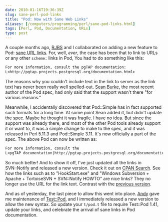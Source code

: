 ```yaml
--- 
date: 2010-01-16T19:36:39Z
slug: sane-perl-pod-links
title: "Pod: Now with Sane Web Links"
aliases: [/computers/programming/perl/sane-pod-links.html]
tags: [Perl, Pod, Documentation, URLs]
type: post
---
```


A couple months ago, [RJBS] and I collaborated on adding a new feature to Pod:
[sane URL links]. For, well, *ever*, the case has been that to link to URLs or
any other `scheme:` links in Pod, You had to do something like this:

``` perl
For more information, consult the pgTAP documentation:
L<http://pgtap.projects.postgresql.org/documentation.html>
```

The reasons why you couldn't include text in the link to server as the link text
has never been really well spelled-out. [Sean Burke], the most recent author of
the Pod spec, had only said that the support wasn't there "for various reasons."

Meanwhile, I accidentally discovered that Pod::Simple has in fact supported such
formats for a long time. At some point Sean added it, but didn't update the
spec. Maybe he thought it was fragile. I have no idea. But since the support was
already there, and most of the other Pod tools already support it or want to, it
was a simple change to make to the spec, and it was released in Perl 5.11.3 and
Pod::Simple 3.11. It's now officially a part of the spec. The above Pod can now
be written as:

``` perl
For more information, consult the
L<pgTAP documentation|http://pgtap.projects.postgresql.org/documentation.html>.
```

So much better! And to show it off, I've just updated all the links in
SVN::Notify and released a new version. Check it out on [CPAN Search]. See how
the links such as to "HookStart.exe" and "Windows Subversion + Apache +
TortoiseSVN + SVN::Notify HOWTO" are nice links? They no longer use the URL for
the link text. Contrast with the [previous version].

And as of yesterday, the last piece to allow this went into place. [Andy] gave
me maintenance of [Test::Pod], and I immediately released a new version to allow
the new syntax. So update your `t/pod.t` file to require Test::Pod 1.41, update
your links, and celebrate the arrival of sane links in Pod documentation.

  [RJBS]: http://rjbs.manxome.org/ "Ricardo Signes"
  [sane URL links]: http://perl5.git.perl.org/perl.git/commitdiff/f6e963e4dd62b8e3c01b31f4a4dd57e47e104997
    "Perl Git Commit f6e963e: remove prohibition against L<text|href>"
  [Sean Burke]: http://interglacial.com/~sburke/ "Sean M. Burke"
  [CPAN Search]: http://search.cpan.org/perldoc?SVN::Notify
    "SVN::Notify on CPAN"
  [previous version]: http://search.cpan.org/~dwheeler/SVN-Notify-2.79/lib/SVN/Notify.pm
    "SVN::Notify 2.79 on CPAN"
  [Andy]: http://petdance.com/ "Andy Lester"
  [Test::Pod]: http://search.cpan.org/perldoc?Test::Pod "Test::Pod on CPAN"
